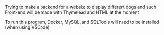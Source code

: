 Trying to make a backend for a website to display different dogs and such
Front-end will be made with Thymelead and HTML at the moment

To run this program, Docker, MySQL, and SQLTools will need to be installed (when using VSCode)
